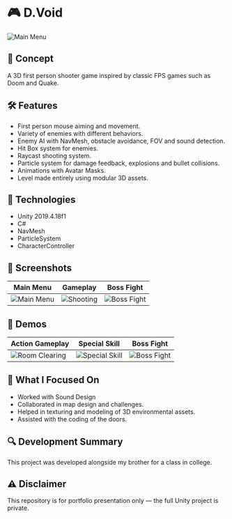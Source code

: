 # 🎮 D.Void

![Main Menu](https://github.com/user-attachments/assets/024abad1-5062-48eb-b43e-5385fb06e325)

## 🧠 Concept
A 3D first person shooter game inspired by classic FPS games such as Doom and Quake.

## 🛠️ Features
- First person mouse aiming and movement.
- Variety of enemies with different behaviors.
- Enemy AI with NavMesh, obstacle avoidance, FOV and sound detection.
- Hit Box system for enemies.
- Raycast shooting system.
- Particle system for damage feedback, explosions and bullet collisions.
- Animations with Avatar Masks.
- Level made entirely using modular 3D assets.

## 🧪 Technologies
- Unity 2019.4.18f1
- C#
- NavMesh
- ParticleSystem
- CharacterController

## 🎨 Screenshots

| Main Menu | Gameplay | Boss Fight |
|-----------|----------|------------|
| ![Main Menu](https://github.com/user-attachments/assets/8b223367-5a3f-4099-90d2-686cfa0452fc) | ![Shooting](https://github.com/user-attachments/assets/dee3fe31-fa6c-4834-99d0-e65b43b2fe7e) | ![Boss Fight](https://github.com/user-attachments/assets/97056747-6eeb-49ba-b134-a62a896f9def) |

## 🎥 Demos

| Action Gameplay | Special Skill | Boss Fight | 
|-----------------|---------------|------------|
| ![Room Clearing](https://github.com/user-attachments/assets/74f1213b-ea8f-4adf-ad49-edc84a7be505) | ![Special Skill](https://github.com/user-attachments/assets/bed70f48-952a-4bdf-921a-2435697cd2c2) | ![Boss Fight](https://github.com/user-attachments/assets/3051a1a9-d746-43fb-93aa-2bf687309301)

## 🎯 What I Focused On
- Worked with Sound Design
- Collaborated in map design and challenges.
- Helped in texturing and modeling of 3D environmental assets.
- Assisted with the coding of the doors.

## 🔍 Development Summary
This project was developed alongside my brother for a class in college.

## ⚠️ Disclaimer
This repository is for portfolio presentation only — the full Unity project is private.
